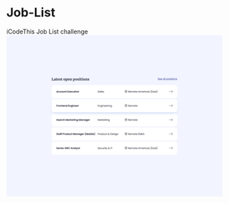# Job-List
iCodeThis Job List challenge
![Design preview for the Birthday list challenge](job_list.webp)